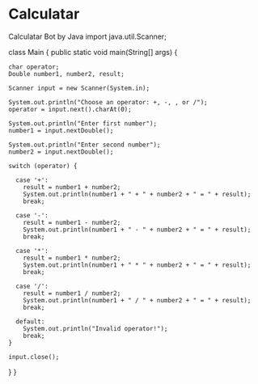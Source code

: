 # Calculatar
Calculatar Bot by Java
import java.util.Scanner;

class Main {
  public static void main(String[] args) {

    char operator;
    Double number1, number2, result;

    Scanner input = new Scanner(System.in);

    System.out.println("Choose an operator: +, -, , or /");
    operator = input.next().charAt(0);

    System.out.println("Enter first number");
    number1 = input.nextDouble();

    System.out.println("Enter second number");
    number2 = input.nextDouble();

    switch (operator) {

      case '+':
        result = number1 + number2;
        System.out.println(number1 + " + " + number2 + " = " + result);
        break;

      case '-':
        result = number1 - number2;
        System.out.println(number1 + " - " + number2 + " = " + result);
        break;

      case '*':
        result = number1 * number2;
        System.out.println(number1 + " * " + number2 + " = " + result);
        break;

      case '/':
        result = number1 / number2;
        System.out.println(number1 + " / " + number2 + " = " + result);
        break;

      default:
        System.out.println("Invalid operator!");
        break;
    }

    input.close();
  }
}
